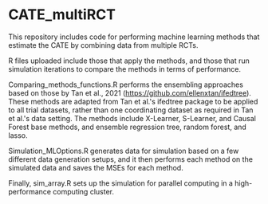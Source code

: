 # CATE_multiRCT

This repository includes code for performing machine learning methods that estimate the CATE by combining data from multiple RCTs.

R files uploaded include those that apply the methods, and those that run simulation iterations to compare the methods in terms of performance.

Comparing_methods_functions.R performs the ensembling approaches based on those by Tan et al., 2021 (<https://github.com/ellenxtan/ifedtree>). These methods are adapted from Tan et al.'s ifedtree package to be applied to all trial datasets, rather than one coordinating dataset as required in Tan et al.'s data setting. The methods include X-Learner, S-Learner, and Causal Forest base methods, and ensemble regression tree, random forest, and lasso.

Simulation_MLOptions.R generates data for simulation based on a few different data generation setups, and it then performs each method on the simulated data and saves the MSEs for each method.

Finally, sim_array.R sets up the simulation for parallel computing in a high-performance computing cluster.
